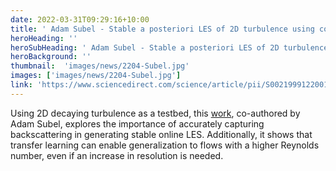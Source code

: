 ```yaml
---
date: 2022-03-31T09:29:16+10:00
title: ' Adam Subel - Stable a posteriori LES of 2D turbulence using convolutional neural networks'
heroHeading: ''
heroSubHeading: ' Adam Subel - Stable a posteriori LES of 2D turbulence using convolutional neural networks: Backscattering analysis and generalization to higher Re via transfer learning'
heroBackground: ''
thumbnail:  'images/news/2204-Subel.jpg'
images: ['images/news/2204-Subel.jpg']
link: 'https://www.sciencedirect.com/science/article/pii/S0021999122001528'
---
```


Using 2D decaying turbulence as a testbed, this [work](https://www.sciencedirect.com/science/article/pii/S0021999122001528), co-authored by Adam Subel, explores the importance of accurately capturing backscattering in generating stable online LES. Additionally, it shows that transfer learning can enable generalization to flows with a higher Reynolds number, even if an increase in resolution is needed.
